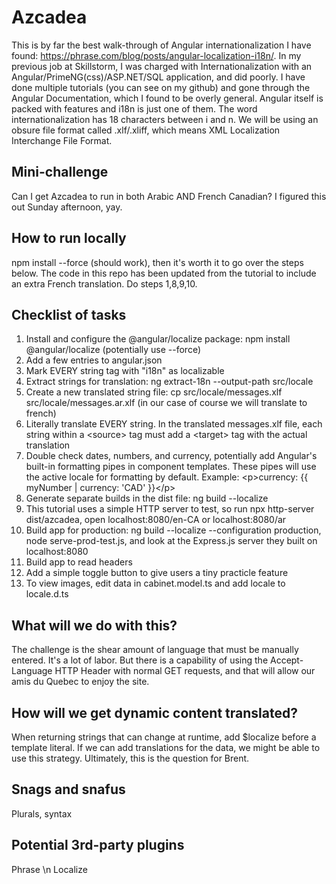 # Azcadea
This is by far the best walk-through of Angular internationalization I have found: https://phrase.com/blog/posts/angular-localization-i18n/. In my previous job at Skillstorm, I was charged with Internationalization with an Angular/PrimeNG(css)/ASP.NET/SQL application, and did poorly. I have done multiple tutorials (you can see on my github) and gone through the Angular Documentation, which I found to be overly general.
    Angular itself is packed with features and i18n is just one of them. The word internationalization has 18 characters between i and n. We will be using an obsure file format called .xlf/.xliff, which means XML Localization Interchange File Format.

## Mini-challenge
Can I get Azcadea to run in both Arabic AND French Canadian?
I figured this out Sunday afternoon, yay.

## How to run locally
npm install --force (should work), then it's worth it to go over the steps below. The code in this repo has been updated from the tutorial to include an extra French translation. Do steps 1,8,9,10.

## Checklist of tasks
1. Install and configure the @angular/localize package: npm install @angular/localize (potentially use --force)
2. Add a few entries to angular.json
3. Mark EVERY string tag with "i18n" as localizable
4. Extract strings for translation: ng extract-18n --output-path src/locale
5. Create a new translated string file: cp src/locale/messages.xlf src/locale/messages.ar.xlf (in our case of course we will translate to french)
6. Literally translate EVERY string. In the translated messages.xlf file, each string within a \<source> tag must add a \<target> tag with the actual translation
7. Double check dates, numbers, and currency, potentially add Angular's built-in formatting pipes in component templates. These pipes will use the active locale for formatting by default. Example: \<p>currency: {{ myNumber | currency: 'CAD' }}\</p>
8. Generate separate builds in the dist file: ng build --localize
9. This tutorial uses a simple HTTP server to test, so run npx http-server dist/azcadea, open localhost:8080/en-CA or localhost:8080/ar
10. Build app for production: ng build --localize --configuration production, node serve-prod-test.js, and look at the Express.js server they built on localhost:8080
11. Build app to read headers
12. Add a simple toggle button to give users a tiny practicle feature
13. To view images, edit data in cabinet.model.ts and add locale to locale.d.ts

## What will we do with this?
The challenge is the shear amount of language that must be manually entered. It's a lot of labor. But there is a capability of using the Accept-Language HTTP Header with normal GET requests, and that will allow our amis du Quebec to enjoy the site.

## How will we get dynamic content translated?
When returning strings that can change at runtime, add $localize before a template literal. If we can add translations for the data, we might be able to use this strategy. Ultimately, this is the question for Brent.

## Snags and snafus
Plurals, syntax

## Potential 3rd-party plugins
Phrase \n
Localize